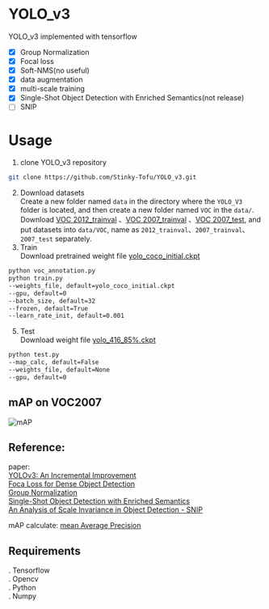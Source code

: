 YOLO_v3
=
YOLO_v3 implemented with tensorflow <br>

- [x] Group Normalization<br>
- [x] Focal loss<br>
- [x] Soft-NMS(no useful)<br>
- [x] data augmentation<br>
- [x] multi-scale training<br>
- [x] Single-Shot Object Detection with Enriched Semantics(not release)<br>
- [ ] SNIP<br>

Usage
=
1. clone YOLO_v3 repository
``` bash
git clone https://github.com/Stinky-Tofu/YOLO_v3.git
```
2. Download datasets <br>
Create a new folder named `data` in the directory where the `YOLO_V3` folder 
is located, and then create a new folder named `VOC` in the `data/`.<br>
Download [VOC 2012_trainval](http://host.robots.ox.ac.uk/pascal/VOC/voc2012/VOCtrainval_11-May-2012.tar)
、[VOC 2007_trainval](http://host.robots.ox.ac.uk/pascal/VOC/voc2007/VOCtrainval_06-Nov-2007.tar)
、[VOC 2007_test](http://host.robots.ox.ac.uk/pascal/VOC/voc2007/VOCtest_06-Nov-2007.tar), and put datasets into `data/VOC`,
 name as `2012_trainval`、`2007_trainval`、`2007_test` separately. 
4. Train<br>
Download pretrained weight file [yolo_coco_initial.ckpt](https://drive.google.com/drive/folders/1tHhxpmEAM0G34g8YdcDVNJv9s57smJIz)
``` bash
python voc_annotation.py
python train.py
--weights_file, default=yolo_coco_initial.ckpt
--gpu, default=0
--batch_size, default=32
--frozen, default=True
--learn_rate_init, default=0.001
```
5. Test<br>
Download weight file [yolo_416_85%.ckpt](https://drive.google.com/drive/folders/1We_P5L4nlLofR0IJJXzS7EEklZGUb9sz)
``` bash
python test.py
--map_calc, default=False
--weights_file, default=None
--gpu, default=0
```


## mAP on VOC2007<br>
![mAP](https://github.com/Stinky-Tofu/YOLO_V3/blob/master/mAP/mAP.png)<br>
## Reference:<br>
paper: <br>
[YOLOv3: An Incremental Improvement](https://arxiv.org/abs/1804.02767)<br>
[Foca Loss for Dense Object Detection](https://arxiv.org/abs/1708.02002)<br>
[Group Normalization](https://arxiv.org/abs/1803.08494)<br>
[Single-Shot Object Detection with Enriched Semantics](https://arxiv.org/abs/1712.00433)<br>
[An Analysis of Scale Invariance in Object Detection - SNIP](https://arxiv.org/abs/1711.08189)<br>

mAP calculate: [mean Average Precision](https://github.com/Cartucho/mAP)<br>
 
## Requirements
. Tensorflow <br>
. Opencv <br>
. Python <br>
. Numpy<br>
